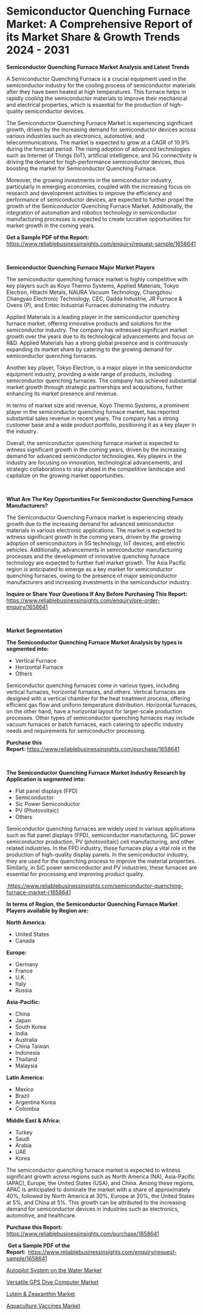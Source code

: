 <p><h1>Semiconductor Quenching Furnace Market: A Comprehensive Report of its Market Share & Growth Trends 2024 - 2031</h1></p><p><strong>Semiconductor Quenching Furnace Market Analysis and Latest Trends</strong></p>
<p><p>A Semiconductor Quenching Furnace is a crucial equipment used in the semiconductor industry for the cooling process of semiconductor materials after they have been heated at high temperatures. This furnace helps in rapidly cooling the semiconductor materials to improve their mechanical and electrical properties, which is essential for the production of high-quality semiconductor devices.</p><p>The Semiconductor Quenching Furnace Market is experiencing significant growth, driven by the increasing demand for semiconductor devices across various industries such as electronics, automotive, and telecommunications. The market is expected to grow at a CAGR of 10.9% during the forecast period. The rising adoption of advanced technologies such as Internet of Things (IoT), artificial intelligence, and 5G connectivity is driving the demand for high-performance semiconductor devices, thus boosting the market for Semiconductor Quenching Furnace.</p><p>Moreover, the growing investments in the semiconductor industry, particularly in emerging economies, coupled with the increasing focus on research and development activities to improve the efficiency and performance of semiconductor devices, are expected to further propel the growth of the Semiconductor Quenching Furnace Market. Additionally, the integration of automation and robotics technology in semiconductor manufacturing processes is expected to create lucrative opportunities for market growth in the coming years.</p></p>
<p><strong>Get a Sample PDF of the Report:&nbsp;</strong> <a href="https://www.reliablebusinessinsights.com/enquiry/request-sample/1658641">https://www.reliablebusinessinsights.com/enquiry/request-sample/1658641</a></p>
<p>&nbsp;</p>
<p><strong>Semiconductor Quenching Furnace Major Market Players</strong></p>
<p><p>The semiconductor quenching furnace market is highly competitive with key players such as Koyo Thermo Systems, Applied Materials, Tokyo Electron, Hitachi Metals, NAURA Vacuum Technology, Changzhou Changyao Electronic Technology, CEC, Gadda Industrie, JR Furnace & Ovens (P), and Entec Industrial Furnaces dominating the industry.</p><p>Applied Materials is a leading player in the semiconductor quenching furnace market, offering innovative products and solutions for the semiconductor industry. The company has witnessed significant market growth over the years due to its technological advancements and focus on R&D. Applied Materials has a strong global presence and is continuously expanding its market share by catering to the growing demand for semiconductor quenching furnaces.</p><p>Another key player, Tokyo Electron, is a major player in the semiconductor equipment industry, providing a wide range of products, including semiconductor quenching furnaces. The company has achieved substantial market growth through strategic partnerships and acquisitions, further enhancing its market presence and revenue.</p><p>In terms of market size and revenue, Koyo Thermo Systems, a prominent player in the semiconductor quenching furnace market, has reported substantial sales revenue in recent years. The company has a strong customer base and a wide product portfolio, positioning it as a key player in the industry.</p><p>Overall, the semiconductor quenching furnace market is expected to witness significant growth in the coming years, driven by the increasing demand for advanced semiconductor technologies. Key players in the industry are focusing on innovation, technological advancements, and strategic collaborations to stay ahead in the competitive landscape and capitalize on the growing market opportunities.</p></p>
<p>&nbsp;</p>
<p><strong>What Are The Key Opportunities For Semiconductor Quenching Furnace Manufacturers?</strong></p>
<p><p>The Semiconductor Quenching Furnace market is experiencing steady growth due to the increasing demand for advanced semiconductor materials in various electronic applications. The market is expected to witness significant growth in the coming years, driven by the growing adoption of semiconductors in 5G technology, IoT devices, and electric vehicles. Additionally, advancements in semiconductor manufacturing processes and the development of innovative quenching furnace technology are expected to further fuel market growth. The Asia Pacific region is anticipated to emerge as a key market for semiconductor quenching furnaces, owing to the presence of major semiconductor manufacturers and increasing investments in the semiconductor industry.</p></p>
<p><strong>Inquire or Share Your Questions If Any Before Purchasing This Report:</strong> <a href="https://www.reliablebusinessinsights.com/enquiry/pre-order-enquiry/1658641">https://www.reliablebusinessinsights.com/enquiry/pre-order-enquiry/1658641</a></p>
<p>&nbsp;</p>
<p><strong>Market Segmentation</strong></p>
<p><strong>The Semiconductor Quenching Furnace Market Analysis by types is segmented into:</strong></p>
<p><ul><li>Vertical Furnace</li><li>Horizontal Furnace</li><li>Others</li></ul></p>
<p><p>Semiconductor quenching furnaces come in various types, including vertical furnaces, horizontal furnaces, and others. Vertical furnaces are designed with a vertical chamber for the heat treatment process, offering efficient gas flow and uniform temperature distribution. Horizontal furnaces, on the other hand, have a horizontal layout for larger-scale production processes. Other types of semiconductor quenching furnaces may include vacuum furnaces or batch furnaces, each catering to specific industry needs and requirements for semiconductor processing.</p></p>
<p><strong>Purchase this Report:&nbsp;</strong><a href="https://www.reliablebusinessinsights.com/purchase/1658641">https://www.reliablebusinessinsights.com/purchase/1658641</a></p>
<p>&nbsp;</p>
<p><strong>The Semiconductor Quenching Furnace Market Industry Research by Application is segmented into:</strong></p>
<p><ul><li>Flat panel displays (FPD)</li><li>Semiconductor</li><li>Sic Power Semiconductor</li><li>PV (Photovoltaic)</li><li>Others</li></ul></p>
<p><p>Semiconductor quenching furnaces are widely used in various applications such as flat panel displays (FPD), semiconductor manufacturing, SiC power semiconductor production, PV (photovoltaic) cell manufacturing, and other related industries. In the FPD industry, these furnaces play a vital role in the production of high-quality display panels. In the semiconductor industry, they are used for the quenching process to improve the material properties. Similarly, in SiC power semiconductor and PV industries, these furnaces are essential for processing and improving product quality.</p></p>
<p><a href="https://www.reliablebusinessinsights.com/semiconductor-quenching-furnace-market-r1658641">&nbsp;https://www.reliablebusinessinsights.com/semiconductor-quenching-furnace-market-r1658641</a></p>
<p><strong>In terms of Region, the Semiconductor Quenching Furnace Market Players available by Region are:</strong></p>
<p>
    <p> <strong> North America: </strong>
        <ul>
            <li>United States</li>
            <li>Canada</li>
        </ul>
        </p> 
    <p> <strong> Europe: </strong>
        <ul>
            <li>Germany</li>
            <li>France</li>
            <li>U.K.</li>
            <li>Italy</li>
            <li>Russia</li>
        </ul>
        </p> 
    <p> <strong> Asia-Pacific: </strong>
        <ul>
            <li>China</li>
            <li>Japan</li>
            <li>South Korea</li>
            <li>India</li>
            <li>Australia</li>
            <li>China Taiwan</li>
            <li>Indonesia</li>
            <li>Thailand</li>
            <li>Malaysia</li>
        </ul>
        </p> 
    <p> <strong> Latin America: </strong>
        <ul>
            <li>Mexico</li>
            <li>Brazil</li>
            <li>Argentina Korea</li>
            <li>Colombia</li>
        </ul>
        </p> 
    <p> <strong> Middle East & Africa: </strong>
        <ul>
            <li>Turkey</li>
            <li>Saudi</li>
            <li>Arabia</li>
            <li>UAE</li>
            <li>Korea</li>
        </ul>
    </p>
    </p>
<p><p>The semiconductor quenching furnace market is expected to witness significant growth across regions such as North America (NA), Asia-Pacific (APAC), Europe, the United States (USA), and China. Among these regions, APAC is anticipated to dominate the market with a share of approximately 40%, followed by North America at 30%, Europe at 20%, the United States at 5%, and China at 5%. This growth can be attributed to the increasing demand for semiconductor devices in industries such as electronics, automotive, and healthcare.</p></p>
<p><strong>Purchase this Report: </strong><a href="https://www.reliablebusinessinsights.com/purchase/1658641">https://www.reliablebusinessinsights.com/purchase/1658641</a></p>
<p>&nbsp;<strong>Get a Sample PDF of the Report:&nbsp;&nbsp;</strong><a href="https://www.reliablebusinessinsights.com/enquiry/request-sample/1658641">https://www.reliablebusinessinsights.com/enquiry/request-sample/1658641</a></p>
<p><strong></strong></p>
<p><p><a href="https://github.com/johnbach50/Market-Research-Report-List-3/blob/main/autopilot-system-on-the-water-market.md">Autopilot System on the Water Market</a></p><p><a href="https://github.com/lylyparadise/Market-Research-Report-List-3/blob/main/versatile-gps-dive-computer-market.md">Versatile GPS Dive Computer Market</a></p><p><a href="https://www.linkedin.com/pulse/lutein-amp-zeaxanthin-market-competitive-analysis-trends-forecast-l7ltf?trackingId=EA0K5RWyB8DYHZ0CJePIkw%3D%3D">Lutein & Zeaxanthin Market</a></p><p><a href="https://www.linkedin.com/pulse/aquaculture-vaccines-market-size-outlook-forecast-2024-2031-csste?trackingId=vYT%2F9agd2ScTdzaK7wElzQ%3D%3D">Aquaculture Vaccines Market</a></p></p>